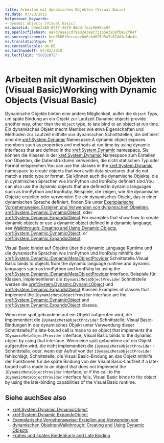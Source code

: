 ```yaml
---
title: Arbeiten mit dynamischen Objekten (Visual Basic)
ms.date: 07/20/2015
helpviewer_keywords:
- dynamic objects [Visual Basic]
ms.assetid: bdee2a00-07ff-46f9-86dd-fdac9b99cc97
ms.openlocfilehash: ea7d7aae1cd79a0243a9c721b5e3958fba82f84f
ms.sourcegitcommit: bce0586f0cccaae6d6cbd625d5a7b824d1d3de4b
ms.translationtype: MT
ms.contentlocale: de-DE
ms.lasthandoff: 04/02/2019
ms.locfileid: "58832072"
---
```

# <a name="working-with-dynamic-objects-visual-basic"></a><span data-ttu-id="97fb7-102">Arbeiten mit dynamischen Objekten (Visual Basic)</span><span class="sxs-lookup"><span data-stu-id="97fb7-102">Working with Dynamic Objects (Visual Basic)</span></span>
<span data-ttu-id="97fb7-103">Dynamische Objekte bieten eine andere Möglichkeit, außer die `Object` Typs, um späte Bindung an ein Objekt zur Laufzeit.</span><span class="sxs-lookup"><span data-stu-id="97fb7-103">Dynamic objects provide another way, other than the `Object` type, to late bind to an object at run time.</span></span> <span data-ttu-id="97fb7-104">Ein dynamisches Objekt macht Member wie etwa Eigenschaften und Methoden zur Laufzeit mithilfe von dynamischen Schnittstellen, die definiert sind die <xref:System.Dynamic> Namespace.</span><span class="sxs-lookup"><span data-stu-id="97fb7-104">A dynamic object exposes members such as properties and methods at run time by using dynamic interfaces that are defined in the <xref:System.Dynamic> namespace.</span></span> <span data-ttu-id="97fb7-105">Sie können die Klassen in der <xref:System.Dynamic> Namespace zum Erstellen von Objekten, die Datenstrukturen verwenden, die nicht statischen Typ oder Format entsprechen.</span><span class="sxs-lookup"><span data-stu-id="97fb7-105">You can use the classes in the <xref:System.Dynamic> namespace to create objects that work with data structures that do not match a static type or format.</span></span> <span data-ttu-id="97fb7-106">Sie können auch die dynamische Objekte, die in dynamischen Sprachen wie IronPython und IronRuby definiert sind.</span><span class="sxs-lookup"><span data-stu-id="97fb7-106">You can also use the dynamic objects that are defined in dynamic languages such as IronPython and IronRuby.</span></span> <span data-ttu-id="97fb7-107">Beispiele, die zeigen, wie Sie dynamische Objekte erstellen oder verwenden Sie ein dynamisches Objekt, das in einer dynamischen Sprache definiert, finden Sie unter [Exemplarische Vorgehensweise: Erstellen und Verwenden von dynamischen Objekten](../../../../csharp/programming-guide/types/walkthrough-creating-and-using-dynamic-objects.md), <xref:System.Dynamic.DynamicObject>, oder <xref:System.Dynamic.ExpandoObject>.</span><span class="sxs-lookup"><span data-stu-id="97fb7-107">For examples that show how to create dynamic objects or use a dynamic object defined in a dynamic language, see [Walkthrough: Creating and Using Dynamic Objects](../../../../csharp/programming-guide/types/walkthrough-creating-and-using-dynamic-objects.md), <xref:System.Dynamic.DynamicObject>, or <xref:System.Dynamic.ExpandoObject>.</span></span>  
  
 <span data-ttu-id="97fb7-108">Visual Basic bindet auf Objekte über die dynamic Language Runtime und die dynamische Sprachen wie IronPython und IronRuby mithilfe der <xref:System.Dynamic.IDynamicMetaObjectProvider> Schnittstelle.</span><span class="sxs-lookup"><span data-stu-id="97fb7-108">Visual Basic binds to objects from the dynamic language runtime and dynamic languages such as IronPython and IronRuby by using the <xref:System.Dynamic.IDynamicMetaObjectProvider> interface.</span></span> <span data-ttu-id="97fb7-109">Beispiele für Klassen, implementieren die `IDynamicMetaObjectProvider` Schnittstelle werden die <xref:System.Dynamic.DynamicObject> und <xref:System.Dynamic.ExpandoObject> Klassen.</span><span class="sxs-lookup"><span data-stu-id="97fb7-109">Examples of classes that implement the `IDynamicMetaObjectProvider` interface are the <xref:System.Dynamic.DynamicObject> and <xref:System.Dynamic.ExpandoObject> classes.</span></span>  
  
 <span data-ttu-id="97fb7-110">Wenn eine spät gebundene auf ein Objekt aufgerufen wird, die implementiert die `IDynamicMetaObjectProvider` Schnittstelle, Visual Basic-Bindungen in der dynamisches Objekt unter Verwendung dieser Schnittstelle.</span><span class="sxs-lookup"><span data-stu-id="97fb7-110">If a late-bound call is made to an object that implements the `IDynamicMetaObjectProvider` interface, Visual Basic binds to the dynamic object by using that interface.</span></span> <span data-ttu-id="97fb7-111">Wenn eine spät gebundene auf ein Objekt aufgerufen wird, die nicht implementiert die `IDynamicMetaObjectProvider` -Schnittstelle, oder, wenn der Aufruf von der `IDynamicMetaObjectProvider` fehlschlägt, Schnittstelle, die Visual Basic-Bindung an das Objekt mithilfe der Funktionen für die späte Bindung von der Visual Basic-Laufzeit.</span><span class="sxs-lookup"><span data-stu-id="97fb7-111">If a late-bound call is made to an object that does not implement the `IDynamicMetaObjectProvider` interface, or if the call to the `IDynamicMetaObjectProvider` interface fails, Visual Basic binds to the object by using the late-binding capabilities of the Visual Basic runtime.</span></span>  
  
## <a name="see-also"></a><span data-ttu-id="97fb7-112">Siehe auch</span><span class="sxs-lookup"><span data-stu-id="97fb7-112">See also</span></span>

- <xref:System.Dynamic.DynamicObject>
- <xref:System.Dynamic.ExpandoObject>
- [<span data-ttu-id="97fb7-113">Exemplarische Vorgehensweise: Erstellen und Verwenden von dynamischen Objekten</span><span class="sxs-lookup"><span data-stu-id="97fb7-113">Walkthrough: Creating and Using Dynamic Objects</span></span>](../../../../csharp/programming-guide/types/walkthrough-creating-and-using-dynamic-objects.md)
- [<span data-ttu-id="97fb7-114">Frühes und spätes Binden</span><span class="sxs-lookup"><span data-stu-id="97fb7-114">Early and Late Binding</span></span>](../../../../visual-basic/programming-guide/language-features/early-late-binding/index.md)
